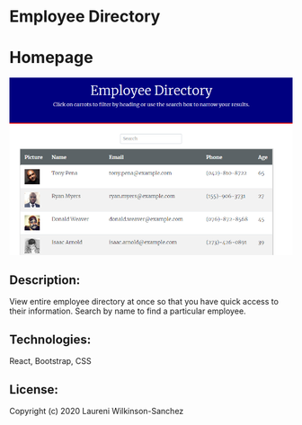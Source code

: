 # Employee Directory

# Homepage
![](screenshot.PNG)

## Description:
View entire employee directory at once so that you have quick access to their information. Search by name to find a particular employee.

## Technologies:
React, Bootstrap, CSS

## License:
Copyright (c) 2020 Laureni Wilkinson-Sanchez